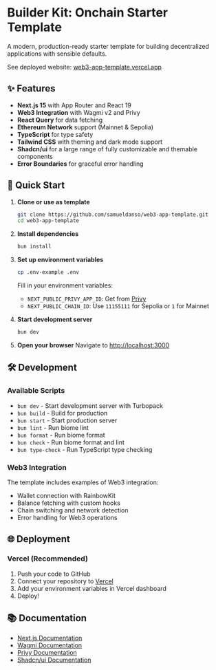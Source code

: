 # Builder Kit: Onchain Starter Template

A modern, production-ready starter template for building decentralized applications with sensible defaults.

See deployed website: [web3-app-template.vercel.app](https://web3-app-template.vercel.app/)

## ✨ Features

-   **Next.js 15** with App Router and React 19
-   **Web3 Integration** with Wagmi v2 and Privy
-   **React Query** for data fetching
-   **Ethereum Network** support (Mainnet & Sepolia)
-   **TypeScript** for type safety
-   **Tailwind CSS** with theming and dark mode support
-   **Shadcn/ui** for a large range of fully customizable and themable components
-   **Error Boundaries** for graceful error handling

## 🚀 Quick Start

1. **Clone or use as template**

    ```bash
    git clone https://github.com/samueldanso/web3-app-template.git
    cd web3-app-template
    ```

2. **Install dependencies**

    ```bash
    bun install
    ```

3. **Set up environment variables**

    ```bash
    cp .env-example .env
    ```

    Fill in your environment variables:

    - `NEXT_PUBLIC_PRIVY_APP_ID`: Get from [Privy](https://dashboard.privy.io/)
    - `NEXT_PUBLIC_CHAIN_ID`: Use `11155111` for Sepolia or `1` for Mainnet

4. **Start development server**

    ```bash
    bun dev
    ```

5. **Open your browser**
   Navigate to [http://localhost:3000](http://localhost:3000)

## 🛠️ Development

### Available Scripts

-   `bun dev` - Start development server with Turbopack
-   `bun build` - Build for production
-   `bun start` - Start production server
-   `bun lint` - Run biome lint
-   `bun format` - Run biome format
-   `bun check` - Run biome format and lint
-   `bun type-check` - Run TypeScript type checking

### Web3 Integration

The template includes examples of Web3 integration:

-   Wallet connection with RainbowKit
-   Balance fetching with custom hooks
-   Chain switching and network detection
-   Error handling for Web3 operations

## 🌐 Deployment

### Vercel (Recommended)

1. Push your code to GitHub
2. Connect your repository to [Vercel](https://vercel.com)
3. Add your environment variables in Vercel dashboard
4. Deploy!

## 📚 Documentation

-   [Next.js Documentation](https://nextjs.org/docs)
-   [Wagmi Documentation](https://wagmi.sh)
-   [Privy Documentation](https://docs.privy.io/basics/react/installation)
-   [Shadcn/ui Documentation](https://ui.shadcn.com)

